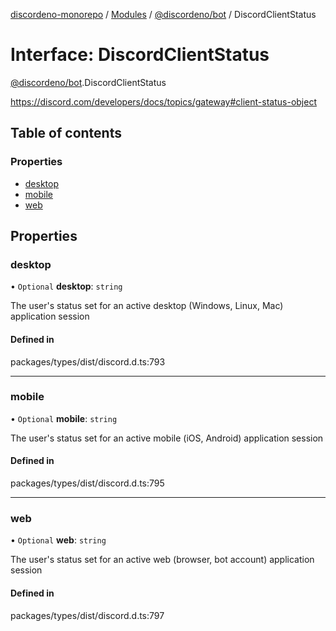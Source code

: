 [discordeno-monorepo](../README.md) / [Modules](../modules.md) / [@discordeno/bot](../modules/discordeno_bot.md) / DiscordClientStatus

# Interface: DiscordClientStatus

[@discordeno/bot](../modules/discordeno_bot.md).DiscordClientStatus

https://discord.com/developers/docs/topics/gateway#client-status-object

## Table of contents

### Properties

- [desktop](discordeno_bot.DiscordClientStatus.md#desktop)
- [mobile](discordeno_bot.DiscordClientStatus.md#mobile)
- [web](discordeno_bot.DiscordClientStatus.md#web)

## Properties

### desktop

• `Optional` **desktop**: `string`

The user's status set for an active desktop (Windows, Linux, Mac) application session

#### Defined in

packages/types/dist/discord.d.ts:793

---

### mobile

• `Optional` **mobile**: `string`

The user's status set for an active mobile (iOS, Android) application session

#### Defined in

packages/types/dist/discord.d.ts:795

---

### web

• `Optional` **web**: `string`

The user's status set for an active web (browser, bot account) application session

#### Defined in

packages/types/dist/discord.d.ts:797
